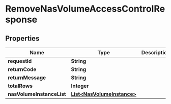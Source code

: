 
# RemoveNasVolumeAccessControlResponse

## Properties
Name | Type | Description | Notes
------------ | ------------- | ------------- | -------------
**requestId** | **String** |  |  [optional]
**returnCode** | **String** |  |  [optional]
**returnMessage** | **String** |  |  [optional]
**totalRows** | **Integer** |  |  [optional]
**nasVolumeInstanceList** | [**List&lt;NasVolumeInstance&gt;**](NasVolumeInstance.md) |  |  [optional]



